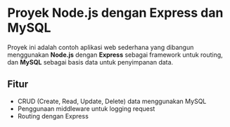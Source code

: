 # Proyek Node.js dengan Express dan MySQL

Proyek ini adalah contoh aplikasi web sederhana yang dibangun menggunakan **Node.js** dengan **Express** sebagai framework untuk routing, dan **MySQL** sebagai basis data untuk penyimpanan data.

## Fitur

- CRUD (Create, Read, Update, Delete) data menggunakan MySQL
- Penggunaan middleware untuk logging request
- Routing dengan Express
